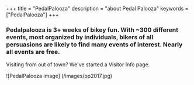 +++
title = "PedalPalooza"
description = "about Pedal Palooza"
keywords = ["PedalPalooza"]
+++

### Pedalpalooza is 3+ weeks of bikey fun. With ~300 different events, most organized by individuals, bikers of all persuasions are likely to find many events of interest. Nearly all events are free.

Visiting from out of town? We've started a Visitor Info page.

![PedalPalooza image]
(/images/pp2017.jpg)


